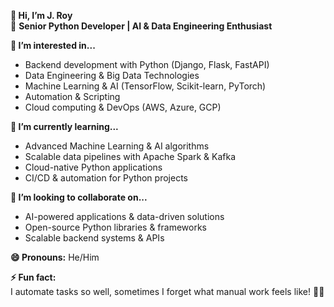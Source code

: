 **👋 Hi, I’m J. Roy**  
🚀 **Senior Python Developer | AI & Data Engineering Enthusiast**  

**👀 I’m interested in...**  
- Backend development with Python (Django, Flask, FastAPI)  
- Data Engineering & Big Data Technologies  
- Machine Learning & AI (TensorFlow, Scikit-learn, PyTorch)  
- Automation & Scripting  
- Cloud computing & DevOps (AWS, Azure, GCP)  

**🌱 I’m currently learning...**  
- Advanced Machine Learning & AI algorithms  
- Scalable data pipelines with Apache Spark & Kafka  
- Cloud-native Python applications  
- CI/CD & automation for Python projects  

**💞️ I’m looking to collaborate on...**  
- AI-powered applications & data-driven solutions  
- Open-source Python libraries & frameworks  
- Scalable backend systems & APIs

**😄 Pronouns:** He/Him  

**⚡ Fun fact:**  
I automate tasks so well, sometimes I forget what manual work feels like! 🐍🚀  
